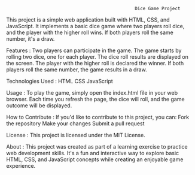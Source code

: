                                                     Dice Game Project
This project is a simple web application built with HTML, CSS, and JavaScript. It implements a basic dice game where two players roll dice, and the player with the higher roll wins. If both players roll the same number, it's a draw.

Features :
Two players can participate in the game.
The game starts by rolling two dice, one for each player.
The dice roll results are displayed on the screen.
The player with the higher roll is declared the winner.
If both players roll the same number, the game results in a draw.

Technologies Used :
HTML
CSS
JavaScript

Usage :
To play the game, simply open the index.html file in your web browser. Each time you refresh the page, the dice will roll, and the game outcome will be displayed.

How to Contribute : 
If you'd like to contribute to this project, you can:
Fork the repository
Make your changes
Submit a pull request


License :
This project is licensed under the MIT License.

About :
This project was created as part of a learning exercise to practice web development skills. It's a fun and interactive way to explore basic HTML, CSS, and JavaScript concepts while creating an enjoyable game experience.
